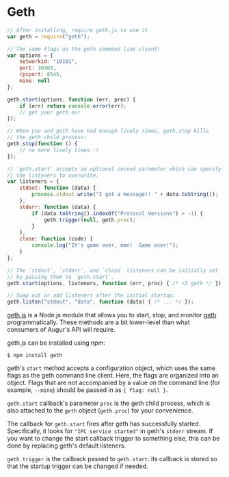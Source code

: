 Geth
====
```javascript
// After installing, require geth.js to use it
var geth = require("geth");

// The same flags as the geth command line client!
var options = {
    networkid: "10101",
    port: 30303,
    rpcport: 8545,
    mine: null
};

geth.start(options, function (err, proc) {
    if (err) return console.error(err);
    // get your geth on!
});

// When you and geth have had enough lively times, geth.stop kills
// the geth child process:
geth.stop(function () {
    // no more lively times :( 
});

// `geth.start` accepts an optional second parameter which can specify
// the listeners to overwrite.
var listeners = {
    stdout: function (data) {
        process.stdout.write("I got a message!! " + data.toString());
    },
    stderr: function (data) {
        if (data.toString().indexOf("Protocol Versions") > -1) {
            geth.trigger(null, geth.proc);
        }
    },
    close: function (code) {
        console.log("It's game over, man!  Game over!");
    }
};

// The `stdout`, `stderr`, and `close` listeners can be initially set
// by passing them to `geth.start`.
geth.start(options, listeners, function (err, proc) { /* <3 geth */ });

// Swap out or add listeners after the initial startup:
geth.listen("stdout", "data", function (data) { /* ... */ });
```
[geth.js](https://github.com/AugurProject/geth.js) is a Node.js module that allows you to start, stop, and monitor [geth](https://github.com/ethereum/go-ethereum) programmatically.  These methods are a bit lower-level than what consumers of Augur's API will require.

geth.js can be installed using npm:

`$ npm install geth`

geth's `start` method accepts a configuration object, which uses the same flags as the geth command line client.  Here, the flags are organized into an object.  Flags that are not accompanied by a value on the command line (for example, `--mine`) should be passed in as `{ flag: null }`.

<aside class="notice"><code>geth.start</code> callback's parameter <code>proc</code> is the geth child process, which is also attached to the <code>geth</code> object (<code>geth.proc</code>) for your convenience.</aside>

The callback for `geth.start` fires after geth has successfully started.  Specifically, it looks for `"IPC service started"` in geth's `stderr` stream.  If you want to change the start callback trigger to something else, this can be done by replacing geth's default listeners.

`geth.trigger` is the callback passed to `geth.start`: its callback is stored so that the startup trigger can be changed if needed.
